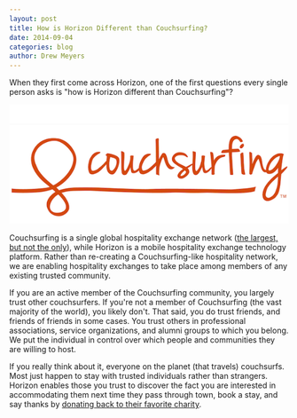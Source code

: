```yaml
---
layout: post
title: How is Horizon Different than Couchsurfing?
date: 2014-09-04
categories: blog
author: Drew Meyers
---
```

When they first come across Horizon, one of the first questions every single person asks is "how is Horizon different than Couchsurfing"?

![](/assets/Couchsurfing-logo.png)

Couchsurfing is a single global hospitality exchange network ([the largest, but not the only](http://www.horizonapp.co/blog/hospitality-networks-history/)), while Horizon is a mobile hospitality exchange technology platform. Rather than re-creating a Couchsurfing-like hospitality network, we are enabling hospitality exchanges to take place among members of any existing trusted community.

If you are an active member of the Couchsurfing community, you largely trust other couchsurfers. If you're not a member of Couchsurfing (the vast majority of the world), you likely don't. That said, you do trust friends, and friends of friends in some cases. You trust others in professional associations, service organizations, and alumni groups to which you belong. We put the individual in control over which people and communities they are willing to host.

If you really think about it, everyone on the planet (that travels) couchsurfs. Most just happen to stay with trusted individuals rather than strangers. Horizon enables those you trust to discover the fact you are interested in accommodating them next time they pass through town, book a stay, and say thanks by [donating back to their favorite charity](http://www.horizonapp.co/blog/travel-by-giving/).
